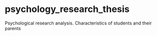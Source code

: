 # psychology_research_thesis
Psychological research analysis. Characteristics of students and their parents
